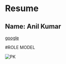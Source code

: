 # Resume
## Name: Anil Kumar
[google](HTTP://WWW.GOOGLE.COM)

#ROLE MODEL

![PK](https://assets.thehansindia.com/h-upload/2021/01/16/1025074-pawan.webp)


